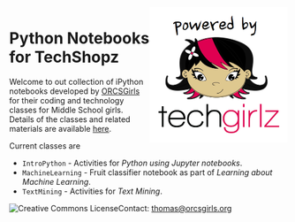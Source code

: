 <img src="IntroPython/Images/PoweredTechGirlz.png" align="right" width="250px">

# Python Notebooks for TechShopz

Welcome to out collection of iPython notebooks developed by [ORCSGirls](http://www.orcsgirls.org) for their coding and technology classes for Middle School girls. Details of the classes and related materials are available [here](http://www.orcsgirls.org/links).

Current classes are

* `IntroPython` - Activities for *Python using Jupyter notebooks*.
* `MachineLearning` - Fruit classifier notebook as part of *Learning about Machine Learning*.
* `TextMining` - Activities for *Text Mining*.

Contact: [thomas@orcsgirls.org](mailto:thomas@orcsgirls.org)
<a rel="license" href="http://creativecommons.org/licenses/by-sa/4.0/"><img alt="Creative Commons License" 
	style="border-width:0" align="left" src="https://i.creativecommons.org/l/by-sa/4.0/88x31.png"/></a>


